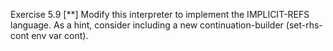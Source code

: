 Exercise 5.9 [**] Modify this interpreter to implement the IMPLICIT-REFS language. As a hint, consider including a new continuation-builder (set-rhs-cont
env var cont).